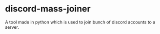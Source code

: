 # discord-mass-joiner
A tool made in python which is used to join bunch of discord accounts to a server.
